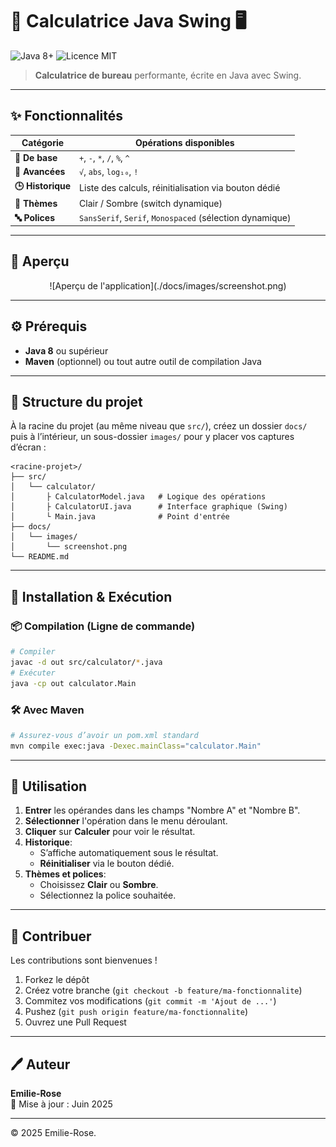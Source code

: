 # 🧮 Calculatrice Java Swing 🖥️

![Java 8+](https://img.shields.io/badge/Java-8%2B-red) ![Licence MIT](https://img.shields.io/badge/License-MIT-blue)

> **Calculatrice de bureau** performante, écrite en Java avec Swing.

---

## ✨ Fonctionnalités

| Catégorie            | Opérations disponibles                                      |
|----------------------|-------------------------------------------------------------|
| **🔢 De base**       | `+`, `-`, `*`, `/`, `%`, `^`                                |
| **🧮 Avancées**      | `√`, `abs`, `log₁₀`, `!`                                    |
| **🕒 Historique**    | Liste des calculs, réinitialisation via bouton dédié        |
| **🎨 Thèmes**        | Clair / Sombre (switch dynamique)                          |
| **🔤 Polices**       | `SansSerif`, `Serif`, `Monospaced` (sélection dynamique)    |

---

## 📸 Aperçu

<p align="center">
  ![Aperçu de l'application](./docs/images/screenshot.png)
</p>

---

## ⚙️ Prérequis

- **Java 8** ou supérieur
- **Maven** (optionnel) ou tout autre outil de compilation Java

---

## 📂 Structure du projet

À la racine du projet (au même niveau que `src/`), créez un dossier `docs/` puis à l’intérieur, un sous-dossier `images/` pour y placer vos captures d’écran :

```
<racine-projet>/
├── src/
│   └── calculator/
│       ├ CalculatorModel.java   # Logique des opérations
│       ├ CalculatorUI.java      # Interface graphique (Swing)
│       └ Main.java              # Point d'entrée
├── docs/
│   └── images/
│       └── screenshot.png
└── README.md
```

---

## 🚀 Installation & Exécution

### 📦 Compilation (Ligne de commande)

```bash
# Compiler
javac -d out src/calculator/*.java
# Exécuter
java -cp out calculator.Main
```

### 🛠️ Avec Maven

```bash
# Assurez-vous d’avoir un pom.xml standard
mvn compile exec:java -Dexec.mainClass="calculator.Main"
```

---

## 📝 Utilisation

1. **Entrer** les opérandes dans les champs "Nombre A" et "Nombre B".
2. **Sélectionner** l'opération dans le menu déroulant.
3. **Cliquer** sur **Calculer** pour voir le résultat.
4. **Historique**:
   - S’affiche automatiquement sous le résultat.
   - **Réinitialiser** via le bouton dédié.
5. **Thèmes et polices**:
   - Choisissez **Clair** ou **Sombre**.
   - Sélectionnez la police souhaitée.

---

## 🤝 Contribuer

Les contributions sont bienvenues !
1. Forkez le dépôt
2. Créez votre branche (`git checkout -b feature/ma-fonctionnalite`)
3. Commitez vos modifications (`git commit -m 'Ajout de ...'`)
4. Pushez (`git push origin feature/ma-fonctionnalite`)
5. Ouvrez une Pull Request

---

## 🖊️ Auteur

**Emilie-Rose**  
📅 Mise à jour : Juin 2025

---

© 2025 Emilie-Rose.
